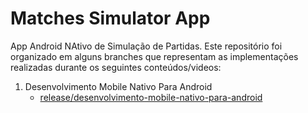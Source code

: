 # Matches Simulator App

App Android NAtivo de Simulação de Partidas. Este repositório foi organizado em alguns branches que representam as implementações realizadas durante os seguintes conteúdos/videos:

1. Desenvolvimento Mobile Nativo Para Android
     - [release/desenvolvimento-mobile-nativo-para-android](https://github.com/Stefanoventura/matches-simulator-app/tree/release/desenvolvimento-mobile-nativo-para-android)
